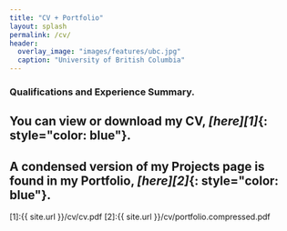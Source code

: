 ```yaml
---
title: "CV + Portfolio"
layout: splash
permalink: /cv/
header:
  overlay_image: "images/features/ubc.jpg"
  caption: "University of British Columbia"
---
```


### Qualifications and Experience Summary.

## You can view or download my CV, *[here][1]*{: style="color: blue"}.

## A condensed version of my Projects page is found in my Portfolio, *[here][2]*{: style="color: blue"}.

[1]:{{ site.url }}/cv/cv.pdf
[2]:{{ site.url }}/cv/portfolio.compressed.pdf